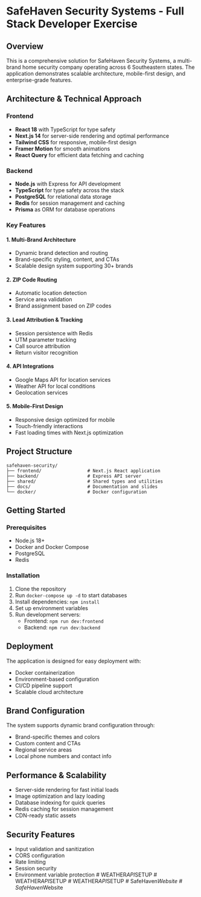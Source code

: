 # SafeHaven Security Systems - Full Stack Developer Exercise

## Overview

This is a comprehensive solution for SafeHaven Security Systems, a multi-brand home security company operating across 6 Southeastern states. The application demonstrates scalable architecture, mobile-first design, and enterprise-grade features.

## Architecture & Technical Approach

### Frontend
- **React 18** with TypeScript for type safety
- **Next.js 14** for server-side rendering and optimal performance
- **Tailwind CSS** for responsive, mobile-first design
- **Framer Motion** for smooth animations
- **React Query** for efficient data fetching and caching

### Backend
- **Node.js** with Express for API development
- **TypeScript** for type safety across the stack
- **PostgreSQL** for relational data storage
- **Redis** for session management and caching
- **Prisma** as ORM for database operations

### Key Features

#### 1. Multi-Brand Architecture
- Dynamic brand detection and routing
- Brand-specific styling, content, and CTAs
- Scalable design system supporting 30+ brands

#### 2. ZIP Code Routing
- Automatic location detection
- Service area validation
- Brand assignment based on ZIP codes

#### 3. Lead Attribution & Tracking
- Session persistence with Redis
- UTM parameter tracking
- Call source attribution
- Return visitor recognition

#### 4. API Integrations
- Google Maps API for location services
- Weather API for local conditions
- Geolocation services

#### 5. Mobile-First Design
- Responsive design optimized for mobile
- Touch-friendly interactions
- Fast loading times with Next.js optimization

## Project Structure

```
safehaven-security/
├── frontend/                 # Next.js React application
├── backend/                  # Express API server
├── shared/                   # Shared types and utilities
├── docs/                     # Documentation and slides
└── docker/                   # Docker configuration
```

## Getting Started

### Prerequisites
- Node.js 18+
- Docker and Docker Compose
- PostgreSQL
- Redis

### Installation

1. Clone the repository
2. Run `docker-compose up -d` to start databases
3. Install dependencies: `npm install`
4. Set up environment variables
5. Run development servers:
   - Frontend: `npm run dev:frontend`
   - Backend: `npm run dev:backend`

## Deployment

The application is designed for easy deployment with:
- Docker containerization
- Environment-based configuration
- CI/CD pipeline support
- Scalable cloud architecture

## Brand Configuration

The system supports dynamic brand configuration through:
- Brand-specific themes and colors
- Custom content and CTAs
- Regional service areas
- Local phone numbers and contact info

## Performance & Scalability

- Server-side rendering for fast initial loads
- Image optimization and lazy loading
- Database indexing for quick queries
- Redis caching for session management
- CDN-ready static assets

## Security Features

- Input validation and sanitization
- CORS configuration
- Rate limiting
- Session security
- Environment variable protection #   W E A T H E R _ A P I _ S E T U P  
 #   W E A T H E R _ A P I _ S E T U P  
 #   W E A T H E R _ A P I _ S E T U P  
 #   S a f e H a v e n _ W e b s i t e  
 #   S a f e H a v e n _ W e b s i t e  
 
